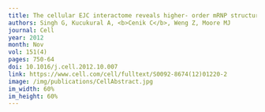 ```yaml
---
title: The cellular EJC interactome reveals higher- order mRNP structure and an EJC-SR protein nexus
authors: Singh G, Kucukural A, <b>Cenik C</b>, Weng Z, Moore MJ
journal: Cell
year: 2012
month: Nov
vol: 151(4)
pages: 750-64
doi: 10.1016/j.cell.2012.10.007
link: https://www.cell.com/cell/fulltext/S0092-8674(12)01220-2
image: /img/publications/CellAbstract.jpg
im_width: 60%
im_height: 60%
---
```

